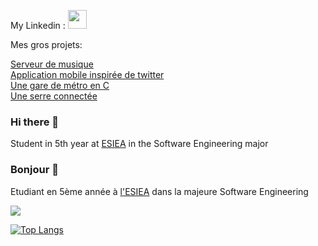 My Linkedin : <a href="https://www.linkedin.com/in/morinflorian/"><img height="30" src="https://upload.wikimedia.org/wikipedia/commons/c/ca/LinkedIn_logo_initials.png"></a>

Mes gros projets:

[Serveur de musique](https://github.com/Hikachhu/Glpoo_Bessel_Raph_Florian)<br>
[Application mobile inspirée de twitter](https://github.com/Hikachhu/keskheu)<br>
[Une gare de métro en C](https://github.com/Hikachhu/ProjetMetro)<br>
[Une serre connectée](https://github.com/JardinsBruyere)<br>


### Hi there 👋

Student in 5th year at <a href="https://www.esiea.fr/">ESIEA</a> in the Software Engineering major

### Bonjour 👋
  
Etudiant en 5ème année à <a href="https://www.esiea.fr/">l'ESIEA</a> dans la majeure Software Engineering

![](https://github-readme-stats.vercel.app/api?username=Hikachhu&count_private=false&show_icons=true&theme=highcontrast)

[![Top Langs](https://github-readme-stats.vercel.app/api/top-langs/?username=Hikachhu&langs_count=8)](https://github-readme-stats.vercel.app/api/top-langs/?username=Hikachhu&langs_count=8)

<!--

**Hikachhu/Hikachhu** is a ✨ _special_ ✨ repository because its `README.md` (this file) appears on your GitHub profile.

Here are some ideas to get you started:

- 🔭 I’m currently working on ...
- 🌱 I’m currently learning ...
- 👯 I’m looking to collaborate on ...
- 🤔 I’m looking for help with ...
- 💬 Ask me about ...
- 📫 How to reach me: ...
- 😄 Pronouns: ...
- ⚡ Fun fact: ...
-->
